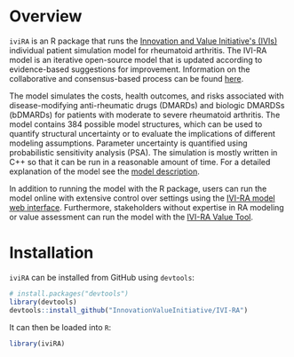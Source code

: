 # Overview
`iviRA` is an R package that runs the [Innovation and Value Initiative's (IVIs)](http://www.thevalueinitiative.org/) individual patient simulation model for rheumatoid arthritis. The IVI-RA model is an iterative open-source model that is updated according to evidence-based suggestions for improvement. Information on the collaborative and consensus-based process can be found [here](articles/ways-to-contribute.html).

The model simulates the costs, health outcomes, and risks associated with disease-modifying anti-rheumatic drugs (DMARDs) and biologic DMARDSs (bDMARDs) for patients with moderate to severe rheumatoid arthritis. The model contains 384 possible model structures, which can be used to quantify structural uncertainty or to evaluate the implications of different modeling assumptions. Parameter uncertainty is quantified using probabilistic sensitivity analysis (PSA). The simulation is mostly written in C++ so that it can be run in a reasonable amount of time. For a detailed explanation of the model see the [model description](model-description/model-description.pdf).

In addition to running the model with the R package, users can run the model online with extensive control over settings using the [IVI-RA model web interface](https://innovationandvalueinitiative.shinyapps.io/ivi-ra-expert/). Furthermore, stakeholders without expertise in RA modeling or value assessment can run the model with the [IVI-RA Value Tool](https://innovationandvalueinitiative.shinyapps.io/ivi-ra).

# Installation
`iviRA` can be installed from GitHub using `devtools`:

```r
# install.packages("devtools")
library(devtools)
devtools::install_github("InnovationValueInitiative/IVI-RA")
```

It can then be loaded into `R`:

```r
library(iviRA)
```